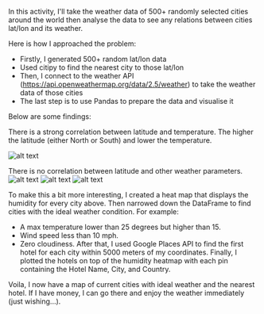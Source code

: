 In this activity, I'll take the weather data of 500+ randomly selected cities around the world then analyse the data to see any relations between cities lat/lon and its weather.

Here is how I approached the problem:
- Firstly, I generated 500+ random lat/lon data
- Used citipy to find the nearest city to those lat/lon
- Then, I connect to the weather API (https://api.openweathermap.org/data/2.5/weather) to take the weather data of those cities
- The last step is to use Pandas to prepare the data and visualise it

Below are some findings:

There is a strong correlation between latitude and temperature. The higher the latitude (either North or South) and lower the temperature.

![alt text](WeatherPy/output_data/Fig1.png)

There is no correlation between latitude and other weather parameters.
![alt text](WeatherPy/output_data/Fig2.png)
![alt text](WeatherPy/output_data/Fig3.png)
![alt text](WeatherPy/output_data/Fig4.png)


To make this a bit more interesting, I created a heat map that displays the humidity for every city above. Then narrowed down the DataFrame to find cities with the ideal weather condition. For example:
- A max temperature lower than 25 degrees but higher than 15.
- Wind speed less than 10 mph.
- Zero cloudiness.
After that, I used Google Places API to find the first hotel for each city within 5000 meters of my coordinates. Finally, I plotted the hotels on top of the humidity heatmap with each pin containing the Hotel Name, City, and Country.

Voila, I now have a map of current cities with ideal weather and the nearest hotel. If I have money, I can go there and enjoy the weather immediately (just wishing...).
